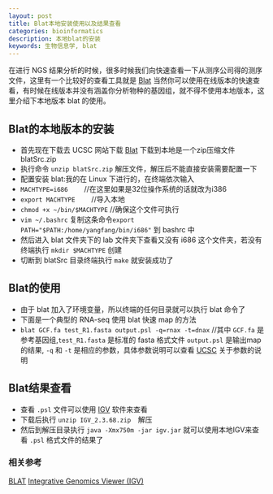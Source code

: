 ```yaml
---
layout: post
title: Blat本地安装使用以及结果查看
categories: bioinformatics
description: 本地blat的安装
keywords: 生物信息学, blat
---
```



  在进行 NGS 结果分析的时候，很多时候我们向快速查看一下从测序公司得的测序文件，这里有一个比较好的查看工具就是 [Blat](https://genome.ucsc.edu/cgi-bin/hgBlat?org=human) 当然你可以使用在线版本的快速查看，有时候在线版本并没有涵盖你分析物种的基因组，就不得不使用本地版本，这里介绍下本地版本 blat 的使用。

## Blat的本地版本的安装

* 首先现在下载去 UCSC 网站下载 [Blat](https://genome.ucsc.edu/FAQ/FAQblat.html#blat3) 下载到本地是一个zip压缩文件 blatSrc.zip
* 执行命令 `unzip blatSrc.zip` 解压文件，解压后不能直接安装需要配置一下
* 配置安装 blat:我的在 Linux 下进行的，在终端依次输入
* `MACHTYPE=i686`　　            //在这里如果是32位操作系统的话就改为i386
* `export MACHTYPE`　　          //导入本地
* `chmod +x ~/bin/$MACHTYPE`    //确保这个文件可执行
* `vim ~/.bashrc` 复制这条命令`export PATH="$PATH:/home/yangfang/bin/i686"`
到 bashrc 中
* 然后进入 blat 文件夹下的 lab 文件夹下查看又没有 i686 这个文件夹，若没有终端执行 `mkdir $MACHTYPE` 创建
* 切断到 blatSrc 目录终端执行 `make` 就安装成功了

## Blat的使用

* 由于 blat 加入了环境变量，所以终端的任何目录就可以执行 blat 命令了
* 下面是一个典型的 RNA-seq 使用 blat 快速 map 的方法
* `blat GCF.fa test_R1.fasta output.psl -q=rnax -t=dnax`     //其中 `GCF.fa` 是参考基因组,`test_R1.fasta` 是标准的 fasta 格式文件 `output.psl` 是输出map的结果, `-q` 和 `-t` 是相应的参数，具体参数说明可以查看 [UCSC](https://genome.ucsc.edu/goldenPath/help/blatSpec.html#blatUsage) 关于参数的说明

## Blat结果查看

* 查看 `.psl` 文件可以使用 [IGV](https://www.broadinstitute.org/software/igv/download) 软件来查看
* 下载后执行 `unzip IGV_2.3.68.zip`　解压
* 然后到解压目录执行 `java -Xmx750m -jar igv.jar` 就可以使用本地IGV来查看 `.psl` 格式文件的结果了


### 相关参考
[BLAT](https://genome.ucsc.edu/cgi-bin/hgBlat?org=human)
[Integrative Genomics Viewer (IGV)](https://www.broadinstitute.org/igv/)